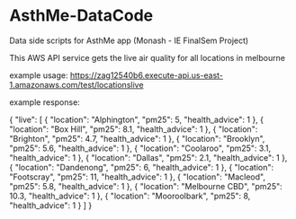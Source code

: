 # AsthMe-DataCode
Data side scripts for AsthMe app (Monash - IE FinalSem Project)

This AWS API service gets the live air quality for all locations in melbourne

example usage:
https://zag12540b6.execute-api.us-east-1.amazonaws.com/test/locationslive


example response:

{
    "live": [
        {
            "location": "Alphington",
            "pm25": 5,
            "health_advice": 1
        },
        {
            "location": "Box Hill",
            "pm25": 8.1,
            "health_advice": 1
        },
        {
            "location": "Brighton",
            "pm25": 4.7,
            "health_advice": 1
        },
        {
            "location": "Brooklyn",
            "pm25": 5.6,
            "health_advice": 1
        },
        {
            "location": "Coolaroo",
            "pm25": 3.1,
            "health_advice": 1
        },
        {
            "location": "Dallas",
            "pm25": 2.1,
            "health_advice": 1
        },
        {
            "location": "Dandenong",
            "pm25": 6,
            "health_advice": 1
        },
        {
            "location": "Footscray",
            "pm25": 11,
            "health_advice": 1
        },
        {
            "location": "Macleod",
            "pm25": 5.8,
            "health_advice": 1
        },
        {
            "location": "Melbourne CBD",
            "pm25": 10.3,
            "health_advice": 1
        },
        {
            "location": "Mooroolbark",
            "pm25": 8,
            "health_advice": 1
        }
    ]
}

